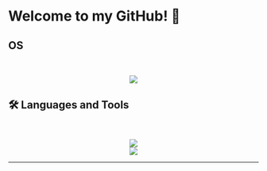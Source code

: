 # Welcome to my GitHub! 👋


## OS
<br>

<p align="center">
  <img src="https://skillicons.dev/icons?i=redhat" />
</p>

## 🛠️ Languages and Tools

<br>

<p align="center">
  <img src="https://skillicons.dev/icons?i=python,r,javascript,html,css,postgresql" /> <br>
  <img src="https://skillicons.dev/icons?i=ps,ai" />
</p>

<hr>
